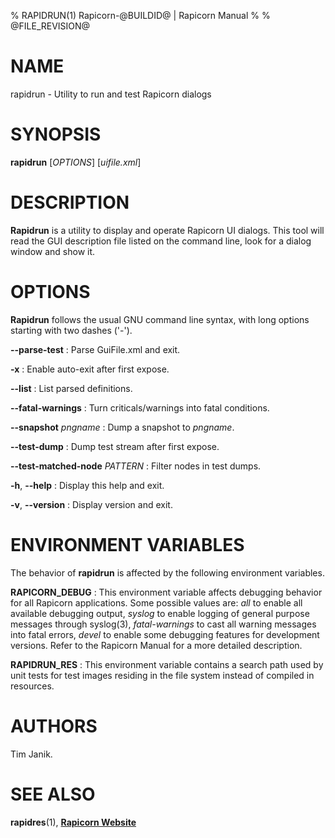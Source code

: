 % RAPIDRUN(1) Rapicorn-@BUILDID@ | Rapicorn Manual
%
% @FILE_REVISION@


# NAME
rapidrun - Utility to run and test Rapicorn dialogs


# SYNOPSIS
**rapidrun** [*OPTIONS*] [*uifile.xml*]


# DESCRIPTION

**Rapidrun** is a utility to display and operate Rapicorn UI dialogs.
This tool will read the GUI description file listed on the command line, look for a dialog window and show it.


# OPTIONS

**Rapidrun** follows the usual GNU command line syntax, with long options starting with two dashes ('-').

**\--parse-test**
:   Parse GuiFile.xml and exit.

**-x**
:   Enable auto-exit after first expose.

**\--list**
:   List parsed definitions.

**\--fatal-warnings**
:   Turn criticals/warnings into fatal conditions.

**\--snapshot** *pngname*
:   Dump a snapshot to *pngname*.

**\--test-dump**
:   Dump test stream after first expose.

**\--test-matched-node** *PATTERN*
:   Filter nodes in test dumps.

**-h**, **\--help**
:   Display this help and exit.

**-v**, **\--version**
:   Display version and exit.


# ENVIRONMENT VARIABLES

The behavior of **rapidrun** is affected by the following environment variables.

**RAPICORN_DEBUG**
:   This environment variable affects debugging behavior for all Rapicorn applications.
    Some possible values are:
    *all* to enable all available debugging output,
    *syslog* to enable logging of general purpose messages through syslog(3),
    *fatal-warnings* to cast all warning messages into fatal errors,
    *devel* to enable some debugging features for development versions.
    Refer to the Rapicorn Manual for a more detailed description.

**RAPIDRUN_RES**
:   This environment variable contains a search path used by unit tests for test images
    residing in the file system instead of compiled in resources.


# AUTHORS
Tim Janik.


# SEE ALSO

**rapidres**(1), [**Rapicorn Website**](http://rapicorn.org)
